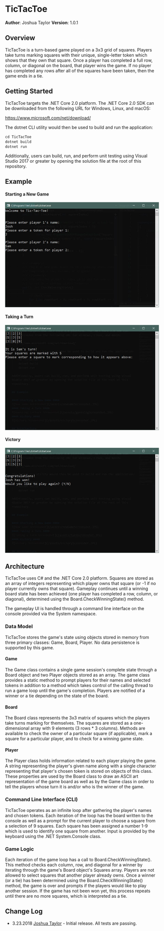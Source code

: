 # TicTacToe

**Author**: Joshua Taylor
**Version**: 1.0.1

## Overview

TicTacToe is a turn-based game played on a 3x3 grid of squares. Players take
turns marking squares with their unique, single-letter token which shows that
they own that square. Once a player has completed a full row, column, or
diagonal on the board, that player wins the game. If no player has completed
any rows after all of the squares have been taken, then the game ends in a tie.

## Getting Started

TicTacToe targets the .NET Core 2.0 platform. The .NET Core 2.0 SDK can
be downloaded from the following URL for Windows, Linux, and macOS:

https://www.microsoft.com/net/download/

The dotnet CLI utility would then be used to build and run the application:

    cd TicTacToe
    dotnet build
    dotnet run

Additionally, users can build, run, and perform unit testing using Visual
Studio 2017 or greater by opening the solution file at the root of this
repository.

## Example

#### Starting a New Game ####
![New Game Screenshot](/assets/newGameScreenshot.JPG)
#### Taking a Turn ####
![Taking a Turn Screenshot](/assets/turnScreenshot.JPG)
#### Victory ####
![Victory Screenshot](/assets/victoryScreenshot.JPG)

## Architecture

TicTacToe uses C# and the .NET Core 2.0 platform. Squares are stored as an
array of integers representing which player owns that square (or -1 if no
player currently owns that square). Gameplay continues until a winning board
state has been achieved (one player has completed a row, column, or diagonal),
determined using the Board.CheckWinningState() method.

The gameplay UI is handled through a command line interface on the console
provided via the System namespace.

### Data Model

TicTacToe stores the game's state using objects stored in memory from three
primary classes: Game, Board, Player. No data persistence is supported by
this game.

#### Game ####

The Game class contains a single game session's complete state through a
Board object and two Player objects stored as an array. The game class
provides a static method to prompt players for their names and selected
tokens in addition to a method which takes control of the calling thread
to run a game loop until the game's completion. Players are notified of
a winner or a tie depending on the state of the board.

#### Board ####

The Board class represents the 3x3 matrix of squares which the players
take turns marking for themselves. The squares are stored as a
one-dimensional array with 9 elements (3 rows * 3 columns). Methods are
available to check the owner of a particular square (if applicable),
mark a square for a particular player, and to check for a winning game
state.

#### Player ####

The Player class holds information related to each player playing the game.
A string representing the player's given name along with a single character
representing that player's chosen token is stored on objects of this class.
These properties are used by the Board class to draw an ASCII art
representation of the game board as well as by the Game class in order to
tell the players whose turn it is and/or who is the winner of the game.

### Command Line Interface (CLI)

TicTacToe operates as an infinite loop after gathering the player's names
and chosen tokens. Each iteration of the loop has the board written to the
console as well as a prompt for the current player to choose a square from
a selection of 9 squares. Each square has been assigned a number 1-9 which
is used to identify one square from another. Input is provided by the 
keyboard using the .NET System.Console class.

### Game Logic

Each iteration of the game loop has a call to Board.CheckWinningState().
This method checks each column, row, and diagonal for a winner by iterating
through the game's Board object's Squares array. Players are not allowed to
select squares that another player already owns. Once a winner (or a tie) has
been determined using the Board.CheckWinningState() method, the game is over
and prompts if the players would like to play another session. If the game
has not been won yet, this process repeats until there are no more squares,
which is interpreted as a tie.

## Change Log

* 3.23.2018 [Joshua Taylor](mailto:taylor.joshua88@gmail.com) - Initial
release. All tests are passing.
